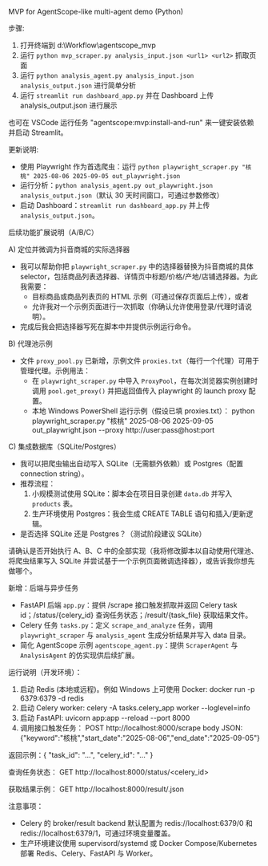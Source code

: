 MVP for AgentScope-like multi-agent demo (Python)

步骤:
1. 打开终端到 d:\Workflow\agentscope_mvp
2. 运行 `python mvp_scraper.py analysis_input.json <url1> <url2>` 抓取页面
3. 运行 `python analysis_agent.py analysis_input.json analysis_output.json` 进行简单分析
4. 运行 `streamlit run dashboard_app.py` 并在 Dashboard 上传 analysis_output.json 进行展示

也可在 VSCode 运行任务 "agentscope:mvp:install-and-run" 来一键安装依赖并启动 Streamlit。

更新说明:
- 使用 Playwright 作为首选爬虫：运行 `python playwright_scraper.py "核桃" 2025-08-06 2025-09-05 out_playwright.json`
- 运行分析：`python analysis_agent.py out_playwright.json analysis_output.json`（默认 30 天时间窗口，可通过参数修改）
- 启动 Dashboard：`streamlit run dashboard_app.py` 并上传 `analysis_output.json`。

后续功能扩展说明（A/B/C）

A) 定位并微调为抖音商城的实际选择器
- 我可以帮助你把 `playwright_scraper.py` 中的选择器替换为抖音商城的具体 selector，包括商品列表选择器、详情页中标题/价格/产地/店铺选择器。为此我需要：
  - 目标商品或商品列表页的 HTML 示例（可通过保存页面后上传），或者
  - 允许我对一个示例页面进行一次抓取（你确认允许使用登录/代理时请说明）。
- 完成后我会把选择器写死在脚本中并提供示例运行命令。

B) 代理池示例
- 文件 `proxy_pool.py` 已新增，示例文件 `proxies.txt`（每行一个代理）可用于管理代理。示例用法：
  - 在 `playwright_scraper.py` 中导入 `ProxyPool`，在每次浏览器实例创建时调用 `pool.get_proxy()` 并把返回值传入 playwright 的 launch proxy 配置。
  - 本地 Windows PowerShell 运行示例（假设已填 proxies.txt）：
    python playwright_scraper.py "核桃" 2025-08-06 2025-09-05 out_playwright.json --proxy http://user:pass@host:port

C) 集成数据库（SQLite/Postgres）
- 我可以把爬虫输出自动写入 SQLite（无需额外依赖）或 Postgres（配置 connection string）。
- 推荐流程：
  1. 小规模测试使用 SQLite：脚本会在项目目录创建 `data.db` 并写入 `products` 表。
  2. 生产环境使用 Postgres：我会生成 CREATE TABLE 语句和插入/更新逻辑。
- 是否选择 SQLite 还是 Postgres？（测试阶段建议 SQLite）

请确认是否开始执行 A、B、C 中的全部实现（我将修改脚本以自动使用代理池、将爬虫结果写入 SQLite 并尝试基于一个示例页面微调选择器），或告诉我你想先做哪个。

新增：后端与异步任务

- FastAPI 后端 `app.py`：提供 /scrape 接口触发抓取并返回 Celery task id；/status/{celery_id} 查询任务状态；/result/{task_file} 获取结果文件。
- Celery 任务 `tasks.py`：定义 `scrape_and_analyze` 任务，调用 `playwright_scraper` 与 `analysis_agent` 生成分析结果并写入 data 目录。
- 简化 AgentScope 示例 `agentscope_agent.py`：提供 `ScraperAgent` 与 `AnalysisAgent` 的仿实现供后续扩展。

运行说明（开发环境）：
1. 启动 Redis (本地或远程)。例如 Windows 上可使用 Docker:
   docker run -p 6379:6379 -d redis
2. 启动 Celery worker:
   celery -A tasks.celery_app worker --loglevel=info
3. 启动 FastAPI:
   uvicorn app:app --reload --port 8000
4. 调用接口触发任务：
   POST http://localhost:8000/scrape
   body JSON: {"keyword":"核桃","start_date":"2025-08-06","end_date":"2025-09-05"}

返回示例：{ "task_id": "...", "celery_id": "..." }

查询任务状态：
GET http://localhost:8000/status/<celery_id>

获取结果示例：
GET http://localhost:8000/result/<taskfile>.json

注意事项：
- Celery 的 broker/result backend 默认配置为 redis://localhost:6379/0 和 redis://localhost:6379/1，可通过环境变量覆盖。
- 生产环境建议使用 supervisord/systemd 或 Docker Compose/Kubernetes 部署 Redis、Celery、FastAPI 与 Worker。
